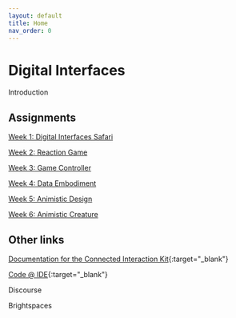 ```yaml
---
layout: default
title: Home
nav_order: 0
---
```


# Digital Interfaces

Introduction

## Assignments
[Week 1: Digital Interfaces Safari](assignments/01-digital-interface-safari/index)

[Week 2: Reaction Game](assignments/02-reaction-game/index)

[Week 3: Game Controller](assignments/03-game-controller/index)

[Week 4: Data Embodiment](assignments/04-data-embodiment/index)

[Week 5: Animistic Design](assignments/05-animistic-design/index)

[Week 6: Animistic Creature](assignments/06-animistic-creature/index)



## Other links
[Documentation for the Connected Interaction Kit](https://id-studiolab.github.io/Connected-Interaction-Kit/){:target="_blank"}

[Code @ IDE](https://datacentricdesign.github.io/code/){:target="_blank"}

Discourse

Brightspaces
